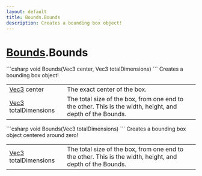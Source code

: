 ```yaml
---
layout: default
title: Bounds.Bounds
description: Creates a bounding box object!
---
```

# [Bounds]({{site.url}}/Pages/Reference/Bounds.html).Bounds

<div class='signature' markdown='1'>
```csharp
void Bounds(Vec3 center, Vec3 totalDimensions)
```
Creates a bounding box object!
</div>

|  |  |
|--|--|
|[Vec3]({{site.url}}/Pages/Reference/Vec3.html) center|The exact center of the box.|
|[Vec3]({{site.url}}/Pages/Reference/Vec3.html) totalDimensions|The total size of the box, from one end to the              other. This is the width, height, and depth of the Bounds.|

<div class='signature' markdown='1'>
```csharp
void Bounds(Vec3 totalDimensions)
```
Creates a bounding box object centered around zero!
</div>

|  |  |
|--|--|
|[Vec3]({{site.url}}/Pages/Reference/Vec3.html) totalDimensions|The total size of the box, from one end to the              other. This is the width, height, and depth of the Bounds.|




